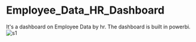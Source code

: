# Employee_Data_HR_Dashboard
It's a dashboard on Employee Data by hr. The dashboard is built in powerbi.
![s1](https://github.com/Abhilash-Bh/Employee_Data_HR_Dashboard/assets/96327051/897345f3-f60c-4a86-bbf6-b3fa6c42f1d1)
